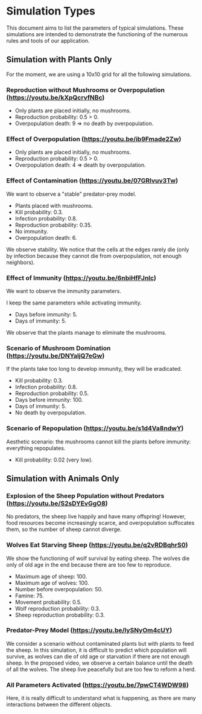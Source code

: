 # Simulation Types

This document aims to list the parameters of typical simulations. These simulations are intended to demonstrate the functioning of the numerous rules and tools of our application.

## Simulation with Plants Only

For the moment, we are using a 10x10 grid for all the following simulations.

### Reproduction without Mushrooms or Overpopulation (https://youtu.be/kXpQcrvfNBc)

- Only plants are placed initially, no mushrooms.
- Reproduction probability: 0.5 > 0.
- Overpopulation death: 9 => no death by overpopulation.

### Effect of Overpopulation (https://youtu.be/ib9Fmade2Zw)

- Only plants are placed initially, no mushrooms.
- Reproduction probability: 0.5 > 0.
- Overpopulation death: 4 => death by overpopulation.

### Effect of Contamination (https://youtu.be/07GRIvuv3Tw)

We want to observe a "stable" predator-prey model.

- Plants placed with mushrooms.
- Kill probability: 0.3.
- Infection probability: 0.8.
- Reproduction probability: 0.35.
- No immunity.
- Overpopulation death: 6.

We observe stability. We notice that the cells at the edges rarely die (only by infection because they cannot die from overpopulation, not enough neighbors).

### Effect of Immunity (https://youtu.be/6nbiHfFJnlc)

We want to observe the immunity parameters.

I keep the same parameters while activating immunity.

- Days before immunity: 5.
- Days of immunity: 5.

We observe that the plants manage to eliminate the mushrooms.

### Scenario of Mushroom Domination (https://youtu.be/DNYaljQ7eGw)

If the plants take too long to develop immunity, they will be eradicated.

- Kill probability: 0.3.
- Infection probability: 0.8.
- Reproduction probability: 0.5.
- Days before immunity: 100.
- Days of immunity: 5.
- No death by overpopulation.

### Scenario of Repopulation (https://youtu.be/s1d4Va8ndwY)

Aesthetic scenario: the mushrooms cannot kill the plants before immunity: everything repopulates.

- Kill probability: 0.02 (very low).

## Simulation with Animals Only

### Explosion of the Sheep Population without Predators (https://youtu.be/S2sDYEvGgO8)

No predators, the sheep live happily and have many offspring! However, food resources become increasingly scarce, and overpopulation suffocates them, so the number of sheep cannot diverge.

### Wolves Eat Starving Sheep (https://youtu.be/q2vRDBqhrS0)

We show the functioning of wolf survival by eating sheep. The wolves die only of old age in the end because there are too few to reproduce.

- Maximum age of sheep: 100.
- Maximum age of wolves: 100.
- Number before overpopulation: 50.
- Famine: 75.
- Movement probability: 0.5.
- Wolf reproduction probability: 0.3.
- Sheep reproduction probability: 0.3.

### Predator-Prey Model (https://youtu.be/IySNyOm4cUY)

We consider a scenario without contaminated plants but with plants to feed the sheep. In this simulation, it is difficult to predict which population will survive, as wolves can die of old age or starvation if there are not enough sheep. In the proposed video, we observe a certain balance until the death of all the wolves. The sheep live peacefully but are too few to reform a herd.

### All Parameters Activated (https://youtu.be/7pwCT4WDW98)

Here, it is really difficult to understand what is happening, as there are many interactions between the different objects.
